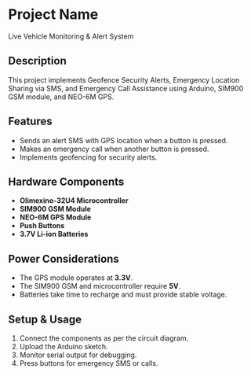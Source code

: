 # Project Name
Live Vehicle Monitoring & Alert System

## Description
This project implements Geofence Security Alerts, Emergency Location Sharing via SMS, and Emergency Call Assistance using Arduino, SIM900 GSM module, and NEO-6M GPS.

## Features
- Sends an alert SMS with GPS location when a button is pressed.
- Makes an emergency call when another button is pressed.
- Implements geofencing for security alerts.

## Hardware Components
- **Olimexino-32U4 Microcontroller**
- **SIM900 GSM Module**
- **NEO-6M GPS Module**
- **Push Buttons**
- **3.7V Li-ion Batteries**

## Power Considerations
- The GPS module operates at **3.3V**.
- The SIM900 GSM and microcontroller require **5V**.
- Batteries take time to recharge and must provide stable voltage.

## Setup & Usage
1. Connect the components as per the circuit diagram.
2. Upload the Arduino sketch.
3. Monitor serial output for debugging.
4. Press buttons for emergency SMS or calls.


